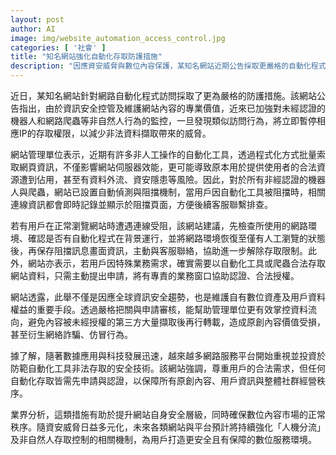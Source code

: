 ```yaml
---
layout: post
author: AI
image: img/website_automation_access_control.jpg
categories: [ '社會' ]
title: "知名網站強化自動化存取防護措施"
description: "因應資安威脅與數位內容保護，某知名網站近期公告採取更嚴格的自動化程式防護政策，除即時監控未經認證的爬蟲與機器人，並於偵測異常訪問時自動封鎖IP，保護合法用戶資源和原創內容。用戶若需特殊存取可循申請程序獲得合法授權，確保資訊安全與網站營運秩序。"
---
```

近日，某知名網站針對網路自動化程式訪問採取了更為嚴格的防護措施。該網站公告指出，由於資訊安全控管及維護網站內容的專業價值，近來已加強對未經認證的機器人和網路爬蟲等非自然人行為的監控，一旦發現類似訪問行為，將立即暫停相應IP的存取權限，以減少非法資料擷取帶來的威脅。

網站管理單位表示，近期有許多非人工操作的自動化工具，透過程式化方式批量索取網頁資訊，不僅影響網站伺服器效能，更可能導致原本用於提供使用者的合法資源遭到佔用，甚至有資料外流、資安隱患等風險。因此，對於所有非經認證的機器人與爬蟲，網站已設置自動偵測與阻擋機制，當用戶因自動化工具被阻擋時，相關連線資訊都會即時記錄並顯示於阻擋頁面，方便後續客服聯繫排查。

若有用戶在正常瀏覽網站時遭遇連線受阻，該網站建議，先檢查所使用的網路環境、確認是否有自動化程式在背景運行，並將網路環境恢復至僅有人工瀏覽的狀態後，再保存阻擋訊息畫面資訊，主動與客服聯絡，協助進一步解除存取限制。此外，網站亦表示，若用戶因特殊業務需求，確實需要以自動化工具或爬蟲合法存取網站資料，只需主動提出申請，將有專責的業務窗口協助認證、合法授權。

網站透露，此舉不僅是因應全球資訊安全趨勢，也是維護自有數位資產及用戶資料權益的重要手段。透過嚴格把關與申請審核，能幫助管理單位更有效掌控資料流向，避免內容被未經授權的第三方大量擷取後再行轉載，造成原創內容價值受損，甚至衍生網絡詐騙、仿冒行為。

據了解，隨著數據應用與科技發展迅速，越來越多網路服務平台開始重視並投資於防範自動化工具非法存取的安全技術。該網站強調，尊重用戶的合法需求，但任何自動化存取皆需先申請與認證，以保障所有原創內容、用戶資訊與整體社群經營秩序。

業界分析，這類措施有助於提升網站自身安全層級，同時確保數位內容市場的正常秩序。隨資安威脅日益多元化，未來各類網站與平台預計將持續強化「人機分流」及非自然人存取控制的相關機制，為用戶打造更安全且有保障的數位服務環境。